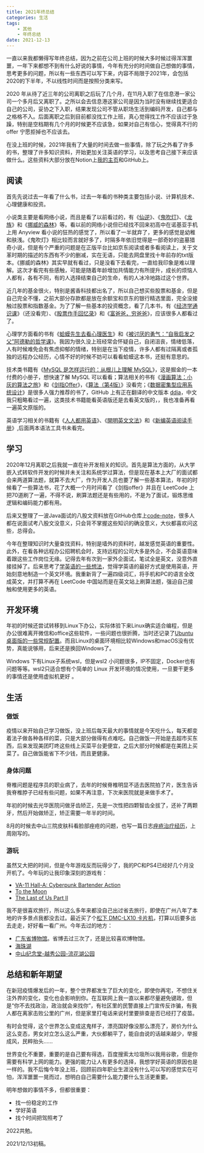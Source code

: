 ```yaml
---
title: 2021年终总结
categories: 生活
tags: 
    - 其他
    - 年终总结
date: 2021-12-13
---
```


一直以来我都懒得写年终总结，因为之前在公司上班的时候大多时候过得浑浑噩噩，一年下来都想不到有什么好说的事情，今年有充分的时间做自己想做的事情，思考更多的问题，所以有一些东西可以写下来，内容不局限于2021年，会包括2020的下半年，不以线性时间而是按照分类来写。

2020 年从待了近三年的公司离职之后玩了几个月，在11月入职了在信息港一家公司一个多月后又离职了。之所以会去信息港这家公司是因为当时没有继续找更适合自己的公司，妥协之下入职，结果发现公司不管从职场生活到编码开发，自己都与之格格不入。后面离职之后到目前都没找工作上班，真心觉得找工作不应该过于急躁，特别是空档期有几个月的时候更不应该急，如果对自己有信心，觉得真不行的 offer 宁愿拒掉也不应该去。

在没上班的时候，2021年我有了大量的时间去做一些事情，除了玩之外看了许多的书，整理了许多知识资料，开始更加关注英语的学习，以及思考自己接下来应该做什么。这些资料大部分放在Notion上[我的主页](https://notion.zguishen.com/)和GitHub上。

## 阅读

首先先说过去一年看了什么书，过去一年看的书种类主要包括小说、计算机技术、心理健康和投资。

小说类主要是看网络小说，而且是看了以前看过的，有《[仙逆](https://book.douban.com/subject/10795878/)》、《[鬼吹灯](https://book.douban.com/subject/26734228/)》、《[龙族](https://book.douban.com/subject/4737329/)》和《[挪威的森林](https://book.douban.com/subject/4737329/)》等。看以前的网络小说但已经找不回来初高中在诺基亚手机上用 Anyview 看小说的狂热的感觉了，所以看了一半就弃了，更多的感觉是幼稚和肤浅。《鬼吹灯》相比较而言就好多了，时隔多年依旧觉得是一部奇妙的盗墓猎奇小说，但是有个严重的问题是在正版平台比如京东阅读或者多看阅读上，关于文革时期的描述的东西有不少的删减，实在无语，只能去网盘里找十年前存的txt版本。《挪威的森林》其实早就有看过，只是没看下去看完，一直给我印象是难以理解。这次才看完有些感触，可能是随着年龄增加共情能力有所提升，成长的烦恼人人都有，各有不同，有的人选择结束自己的生命，有的人冰冷地路过这个世界。

近几年的基金很火，特别是酱香科技都出名了，所以自己想买些股票和基金，但是自己完全不懂，之前大部分存款都是放在余额宝和京东的银行精选里面，完全没接触过股票和指数基金。为了了解一些基本的投资概念，看了几本书，有《[经济学通识课](https://book.douban.com/subject/27104764/)》（还没看完）、《[股票作手回忆录](https://book.douban.com/subject/1021346/)》和《[富爸爸，穷爸爸](https://book.douban.com/subject/1033778/)》，应该很多人都看过了。

心理学方面看的书有《[蛤蟆先生去看心理医生](https://book.douban.com/subject/35143790/)》和《[被讨厌的勇气：“自我启发之父”阿德勒的哲学课](https://book.douban.com/subject/26369699/)》。我因为很久没上班经常会怀疑自己，自闭沮丧，情绪低落，人有时候难免会有焦虑抑郁的情绪，特别是在当下疫情，许多人都有过隔离或者孤独的远程办公经历，心情不好的时候不妨可以看看蛤蟆这本书，还挺有意思的。

技术类书籍有《[MySQL 是怎样运行的：从根儿上理解 MySQL](https://juejin.cn/book/6844733769996304392)》，这是掘金的一本付费的小册子，想快速了解 MySQL 可以看看；算法相关的书有《[漫画算法：小灰的算法之旅](https://book.douban.com/subject/33420587/)》和《[剑指Offer](https://book.douban.com/subject/27008702/)》，《[算法（第4版）](https://book.douban.com/subject/19952400/)》没看完；《[数据密集型应用系统设计](https://book.douban.com/subject/30329536/)》是很多人强力推荐的书了，GitHub 上有正在翻译的中文版本 [ddia](https://github.com/Vonng/ddia)，中文我只粗略看过一遍，这类技术书籍能看英语版还是去看英文版的，，我也准备再看一遍英文原版的。

英语学习相关的书籍有《[人人都用英语](https://book.douban.com/subject/30325761/)》、《[開明英文文法](https://book.douban.com/subject/3860425/)》和《[新编英语阅读手册](https://book.douban.com/subject/1291278/)》,后面两本语法工具书未看完。

## 学习

2020年12月离职之后我就一直在补开发相关的知识。首先是算法方面的，从大学嵌入式转软件开发的时候并未关注和系统学过算法，但是现在基本上大厂的面试都会来两道算法题，就算不去大厂，作为开发人员也要了解一些基本算法，年初的时候看了一些算法书，花了大概一个月时间看了《剑指offer》并且在 LeetCode 上把70道刷了一遍，不得不说，刷算法题还是有些用的，不是为了面试，锻炼思维逻辑和编码能力都有用。

后来又整理了一波Java面试的八股文资料放在GitHub仓库上[code-note](https://github.com/zgshen/code-note)，很多人都在说面试考八股文没意义，只会背不掌握这些知识的确没意义，大伙都喜欢问这些，总得会。

今年在整理知识时大量查找资料，特别是墙外的资料时，越发感觉英语的重要性。此外，在看各种远程办公招聘机会时，支持远程的公司大多是外企，不会英语意味着跟这些工作岗位无缘。记得去年有次到一家外企面试，笔试全是英文，没意外直接挂掉了。后来思考了[学英语的一些想法](https://zguishen.com/posts/7c215c5f.html)，觉得学英语的最好方式是使用英语，开始刻意地制造一个英文环境。我重新背了一遍四级词汇，将手机和PC的语言全改成英文，并打算不再在 LeetCode 中国站而是在英文站上刷算法题，强迫自己接触和使用更多的英语。

## 开发环境

年初的时候还尝试转移到Linux下办公，实际体验下来Linux确实适合编程，但是办公很难离开微信和office这些软件，一些问题也很折腾，当时还记录了[Ubuntu 桌面版的一些常规配置](https://zguishen.com/posts/2277194.html)。而且Linux的桌面环境相比较Windows和macOS没有优势，真能说够用，后来还是换回Windows了。

Windows 下有Linux子系统wsl，但是wsl2 小问题很多，IP不固定，Docker也有问题等等。wsl2只适合想有个简单的 Linux 开发环境的情况使用，一旦要干更多的事情还是使用虚拟机更好 。

## 生活

### 做饭

疫情以来开始自己学习做饭，没上班后每天最大的事情就是今天吃什么，每天都变着法子做各种各样的菜，只是大部分做得有点难吃。自己做饭一开始是去超市买东西，后来发现美团叮咚这些线上买菜平台更便宜，之后大部分时候都是在美团上买菜了。自己做饭能省下不少钱，而且更健康。

### 身体问题

脊椎问题是程序员的职业病了，去年的时候脊椎明显不适去医院拍了片，医生告诉我脊椎脖子已经有些问题，如果不再注意，下次来医院就是来做手术了。

年初的时候去光华医院问做牙齿矫正，先是一次性把四颗智齿全拔了，还补了两颗牙，然后开始做矫正，矫正需要一年半的时间。

8月的时候去中山三院皮肤科看脸部痤疮的问题，也写一篇日志[痤疮治疗经历](https://zguishen.com/posts/227062ab.html)，上周刚写的。

### 游玩

虽然又大把的时间，但是今年游戏反而玩得少了，我的PC和PS4已经好几个月没开机了。今年玩的让我印象深刻的游戏有：

- [VA-11 Hall-A: Cyberpunk Bartender Action](https://store.steampowered.com/app/447530)
- [To the Moon](https://store.steampowered.com/app/206440)
- [The Last of Us Part II](https://www.playstation.com/zh-hant-tw/games/the-last-of-us-part-ii/)

我不是很喜欢旅行，所以这么多年来都没自己出过省去旅行，即使在广州八年了本地的许多景点我都没去过。最近买了个[松下 DMC-LX10 卡片机](https://zguishen.com/posts/b4cd3869.html)，打算以后要多出去走走，好好看一看广州。今年去过的地方：

- [广东省博物馆](https://zguishen.com/posts/b354297a.html)。省博去过三次了，还是比较喜欢博物馆。
- [海珠湖](https://zguishen.com/posts/b4cd3869.html)
- [中山纪念堂-越秀公园-流花湖公园](https://twitter.com/gangan262/status/1468918817455689728?s=20)

## 总结和新年期望

在新冠疫情爆发后的一年，整个世界都发生了巨大的变化，即使你再宅，不想住关注外界的变化，变化也会影响到你。在互联网上我一直以来都尽量避免键政，但是“你不去找政治，政治就会来找你”，有社区里的民警直接上门宣传反诈骗，有我人都在离家击败公里的广州，但是家里打电话来说村里要排查是否已经打了疫苗。

有时会觉得，这个世界怎么变成这鬼样子，漂亮国好像没那么漂亮了，房价为什么这么变态，男女对立怎么这么严重，大伙都躺平了，能自由说的话越来越少，举报成风，民粹抬头......

世界变化不重要，重要的是自己要有得选，百度搜索太垃圾所以我用谷歌，但是你需要有科学上网的能力。更强的能力让人有更多的选择，我想学好英语的原因也是一样的。我不后悔今年没上班，回顾前四年职业生涯没有什么可以写的感觉实在可怕，浑浑噩噩一晃而过，想明白自己需要什么能力要什么生活更重要。

明年想做的事情不多，但都很重要：

- 找一份稳定的工作
- 学好英语
- 找个时间把驾照考了

2022共勉。

2021/12/13初稿。
